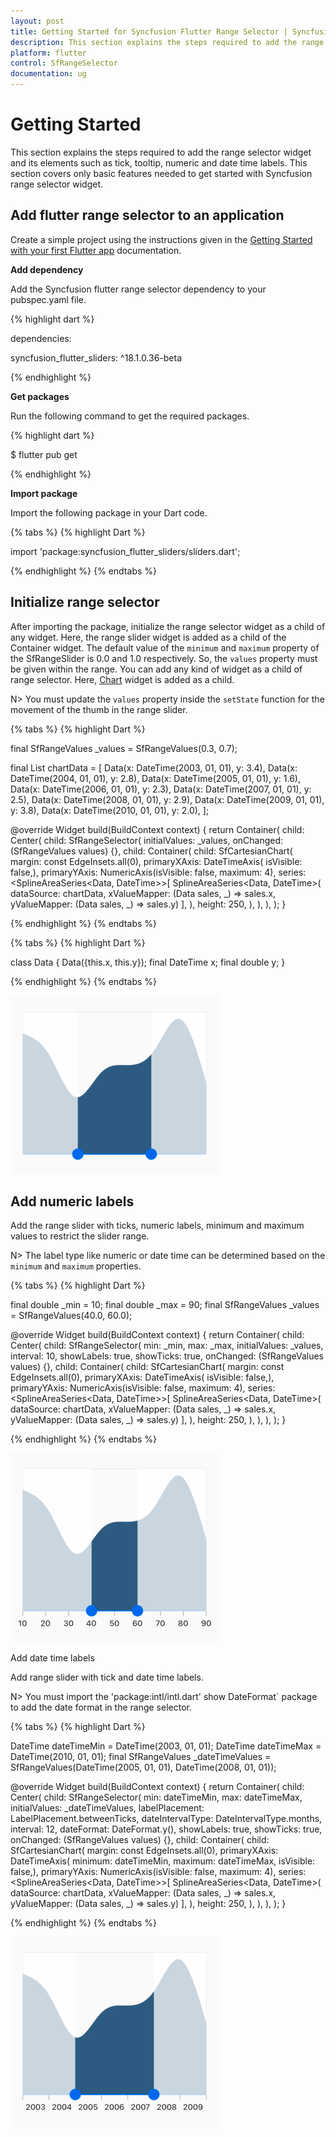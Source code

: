 ```yaml
---
layout: post
title: Getting Started for Syncfusion Flutter Range Selector | Syncfusion
description: This section explains the steps required to add the range slider widget and its elements such as tick, tooltip, numeric and date time labels
platform: flutter
control: SfRangeSelector
documentation: ug
---
```


# Getting Started
This section explains the steps required to add the range selector widget and its elements such as tick, tooltip, numeric and date time labels. This section covers only basic features needed to get started with Syncfusion range selector widget.

## Add flutter range selector to an application
Create a simple project using the instructions given in the [Getting Started with your first Flutter app](https://flutter.dev/docs/get-started/test-drive?tab=vscode#create-app) documentation.

**Add dependency**

Add the Syncfusion flutter range selector dependency to your pubspec.yaml file.

{% highlight dart %}

dependencies:

syncfusion_flutter_sliders: ^18.1.0.36-beta

{% endhighlight %}

**Get packages** 

Run the following command to get the required packages.

{% highlight dart %}

$ flutter pub get

{% endhighlight %}

**Import package**

Import the following package in your Dart code.

{% tabs %}
{% highlight Dart %}

import 'package:syncfusion_flutter_sliders/sliders.dart';

{% endhighlight %}
{% endtabs %}

## Initialize range selector

After importing the package, initialize the range selector widget as a child of any widget. Here, the range slider widget is added as a child of the Container widget. The default value of the `minimum` and `maximum` property of the SfRangeSlider is 0.0 and 1.0 respectively. So, the `values` property must be given within the range. You can add any kind of widget as a child of range selector. Here, [Chart](https://help.syncfusion.com/flutter/chart/getting-started) widget is added as a child.

N> You must update the `values` property inside the `setState` function for the movement of the thumb in the range slider.

{% tabs %}
{% highlight Dart %}

final SfRangeValues _values = SfRangeValues(0.3, 0.7);

final List<Data> chartData = <Data>[
  Data(x: DateTime(2003, 01, 01), y: 3.4),
  Data(x: DateTime(2004, 01, 01), y: 2.8),
  Data(x: DateTime(2005, 01, 01), y: 1.6),
  Data(x: DateTime(2006, 01, 01), y: 2.3),
  Data(x: DateTime(2007, 01, 01), y: 2.5),
  Data(x: DateTime(2008, 01, 01), y: 2.9),
  Data(x: DateTime(2009, 01, 01), y: 3.8),
  Data(x: DateTime(2010, 01, 01), y: 2.0),
];

@override
Widget build(BuildContext context) {
  return Container(
      child: Center(
        child: SfRangeSelector(
          initialValues: _values,
          onChanged: (SfRangeValues values) {},
          child: Container(
            child: SfCartesianChart(
              margin: const EdgeInsets.all(0),
              primaryXAxis: DateTimeAxis(
                isVisible: false,),
              primaryYAxis: NumericAxis(isVisible: false, maximum: 4),
              series: <SplineAreaSeries<Data, DateTime>>[
                SplineAreaSeries<Data, DateTime>(
                    dataSource: chartData,
                    xValueMapper: (Data sales, _) => sales.x,
                    yValueMapper: (Data sales, _) => sales.y)
              ],
            ),
            height: 250,
          ),
        ),
      ),
  );
}

{% endhighlight %}
{% endtabs %}

{% tabs %}
{% highlight Dart %}

class Data {
  Data({this.x, this.y});
  final DateTime x;
  final double y;
}

{% endhighlight %}
{% endtabs %}

![Default range selector](images/getting-started/default-range-selector.png)

## Add numeric labels

Add the range slider with ticks, numeric labels, minimum and maximum values to restrict the slider range.

N> The label type like numeric or date time can be determined based on the `minimum` and `maximum` properties.

{% tabs %}
{% highlight Dart %}

final double _min = 10;
final double _max = 90;
final SfRangeValues _values = SfRangeValues(40.0, 60.0);

@override
Widget build(BuildContext context) {
  return Container(
      child: Center(
        child: SfRangeSelector(
          min: _min,
          max: _max,
          initialValues: _values,
          interval: 10,
          showLabels: true,
          showTicks: true,
          onChanged: (SfRangeValues values) {},
          child: Container(
            child: SfCartesianChart(
              margin: const EdgeInsets.all(0),
              primaryXAxis: DateTimeAxis(
                isVisible: false,),
              primaryYAxis: NumericAxis(isVisible: false, maximum: 4),
              series: <SplineAreaSeries<Data, DateTime>>[
                SplineAreaSeries<Data, DateTime>(
                    dataSource: chartData,
                    xValueMapper: (Data sales, _) => sales.x,
                    yValueMapper: (Data sales, _) => sales.y)
              ],
            ),
            height: 250,
          ),
        ),
      ),
  );
}

{% endhighlight %}
{% endtabs %}

![Numeric range selector](images/getting-started/numeric-range-selector.png)

Add date time labels

Add range slider with tick and date time labels.

N> You must import the 'package:intl/intl.dart' show DateFormat` package to add the date format in the range selector.

{% tabs %}
{% highlight Dart %}

DateTime dateTimeMin = DateTime(2003, 01, 01);
DateTime dateTimeMax = DateTime(2010, 01, 01);
final SfRangeValues _dateTimeValues = SfRangeValues(DateTime(2005, 01, 01), DateTime(2008, 01, 01));

@override
Widget build(BuildContext context) {
  return Container(
      child: Center(
        child: SfRangeSelector(
          min: dateTimeMin,
          max: dateTimeMax,
          initialValues: _dateTimeValues,
          labelPlacement: LabelPlacement.betweenTicks,
          dateIntervalType: DateIntervalType.months,
          interval: 12,
          dateFormat: DateFormat.y(),
          showLabels: true,
          showTicks: true,
          onChanged: (SfRangeValues values) {},
          child: Container(
            child: SfCartesianChart(
              margin: const EdgeInsets.all(0),
              primaryXAxis: DateTimeAxis(
                minimum: dateTimeMin,
                maximum: dateTimeMax,
                isVisible: false,),
              primaryYAxis: NumericAxis(isVisible: false, maximum: 4),
              series: <SplineAreaSeries<Data, DateTime>>[
                SplineAreaSeries<Data, DateTime>(
                    dataSource: chartData,
                    xValueMapper: (Data sales, _) => sales.x,
                    yValueMapper: (Data sales, _) => sales.y)
              ],
            ),
            height: 250,
          ),
        ),
      ),
  );
}

{% endhighlight %}
{% endtabs %}

![Date time range selector](images/getting-started/date-time-range-selector.png)

